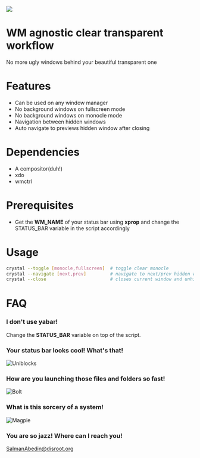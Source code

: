 ![](demo/preview.gif)

# WM agnostic clear transparent workflow

No more ugly windows behind your beautiful transparent one

# Features

-  Can be used on any window manager
-  No background windows on fullscreen mode
-  No background windows on monocle mode
-  Navigation between hidden windows
-  Auto navigate to previews hidden window after closing

# Dependencies

-  A compositor(duh!)
-  xdo
-  wmctrl

# Prerequisites

- Get the **WM_NAME** of your status bar using **xprop** and change the STATUS_BAR variable in the script accordingly

# Usage

```sh
crystal --toggle [monocle,fullscreen]  # toggle clear monocle
crystal --navigate [next,prev]         # navigate to next/prev hidden window
crystal --close                        # closes current window and unhides the previous one
```

# FAQ

### I don't use yabar!

Change the **STATUS_BAR** variable on top of the script.

### Your status bar looks cool! What's that!

![Uniblocks](https://github.com/salman-abedin/uniblocks)

### How are you launching those files and folders so fast!

![Bolt](https://github.com/salman-abedin/bolt)

### What is this sorcery of a system!

![Magpie](https://github.com/salman-abedin/magpie)

### You are so jazz! Where can I reach you!

SalmanAbedin@disroot.org
